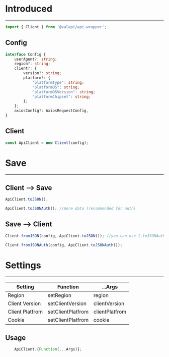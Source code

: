 # Introduced

-----------

```typescript
import { Client } from '@valapi/api-wrapper';
```

## Config

```typescript
interface Config {
    userAgent?: string;
    region?: string;
    client?: {
        version?: string;
        platform?: {
            "platformType": string;
            "platformOS": string;
            "platformOSVersion": string;
            "platformChipset": string;
        };
    };
    axiosConfig?: AxiosRequestConfig,
}
```

## Client

```typescript
const ApiClient = new Client(config);
```

# Save

-----------

## Client --> Save

```typescript
ApiClient.toJSON();
```

```typescript
ApiClient.toJSONAuth(); //more data (recommended for auth)
```

## Save --> Client

```typescript
Client.fromJSON(config, ApiClient.toJSON()); //you can use {.toJSONAuth} as a option
```

```typescript
Client.fromJSONAuth(config, ApiClient.toJSONAuth());
```

# Settings

-----------

| Setting         | Function          | ...Args        |
| --------------- | ----------------- | -------------- |
| Region          | setRegion         | region         |
| Client Version  | setClientVersion  | clientVersion  |
| Client Platfrom | setClientPlatfrom | clientPlatfrom |
| Cookie          | setClientPlatfrom | cookie         |

## Usage

```javascript
    ApiClient.{Function(...Args)};
```